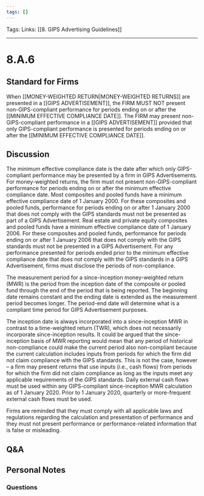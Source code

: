```yaml
---
tags: []
---
```

Tags:
Links: [[8. GIPS Advertising Guidelines]]
___
# 8.A.6
## Standard for Firms
When [[MONEY-WEIGHTED RETURN|MONEY-WEIGHTED RETURNS]] are presented in a [[GIPS ADVERTISEMENT]], the FIRM MUST NOT present non-GIPS-compliant performance for periods ending on or after the [[MINIMUM EFFECTIVE COMPLIANCE DATE]]. The FIRM may present non-GIPS-compliant performance in a [[GIPS ADVERTISEMENT]] provided that only GIPS-compliant performance is presented for periods ending on or after the [[MINIMUM EFFECTIVE COMPLIANCE DATE]].
## Discussion
The minimum effective compliance date is the date after which only GIPS-compliant performance may be presented by a firm in GIPS Advertisements. For money-weighted returns, the firm must not present non-GIPS-compliant performance for periods ending on or after the minimum effective compliance date. Most composites and pooled funds have a minimum effective compliance date of 1 January 2000. For these composites and pooled funds, performance for periods ending on or after 1 January 2000 that does not comply with the GIPS standards must not be presented as part of a GIPS Advertisement. Real estate and private equity composites and pooled funds have a minimum effective compliance date of 1 January 2006. For these composites and pooled funds, performance for periods ending on or after 1 January 2006 that does not comply with the GIPS standards must not be presented in a GIPS Advertisement. For any performance presented for periods ended prior to the minimum effective compliance date that does not comply with the GIPS standards in a GIPS Advertisement, firms must disclose the periods of non-compliance.

The measurement period for a since-inception money-weighted return (MWR) is the period from the inception date of the composite or pooled fund through the end of the period that is being reported. The beginning date remains constant and the ending date is extended as the measurement period becomes longer. The period-end date will determine what is a compliant time period for GIPS Advertisement purposes.

The inception date is always incorporated into a since-inception MWR in contrast to a time-weighted return (TWR), which does not necessarily incorporate since-inception results. It could be argued that the since-inception basis of MWR reporting would mean that any period of historical non-compliance could make the current period also non-compliant because the current calculation includes inputs from periods for which the firm did not claim compliance with the GIPS standards. This is not the case, however – a firm may present returns that use inputs (i.e., cash flows) from periods for which the firm did not claim compliance as long as the inputs meet any applicable requirements of the GIPS standards. Daily external cash flows must be used within any GIPS-compliant since-inception MWR calculation as of 1 January 2020. Prior to 1 January 2020, quarterly or more-frequent external cash flows must be used.

Firms are reminded that they must comply with all applicable laws and regulations regarding the calculation and presentation of performance and they must not present performance or performance-related information that is false or misleading.
## Q&A

## Personal Notes

### Questions